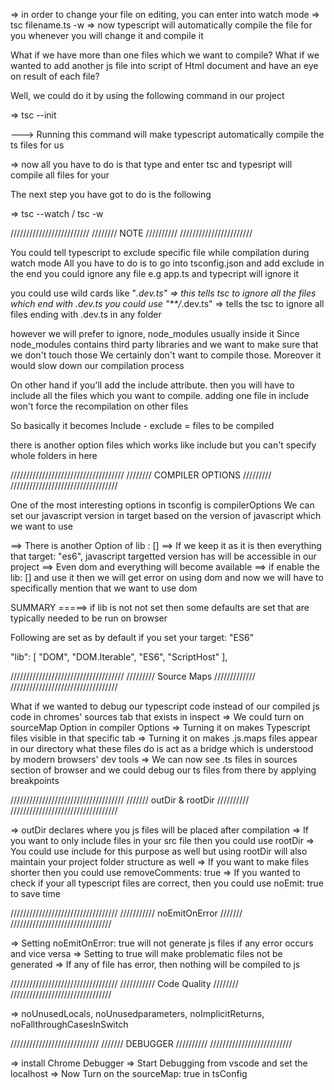 => in order to change your file on editing, you can enter into watch mode
=> tsc filename.ts -w
=> now typescript will automatically compile the file for you whenever you will change it and compile it


What if we have more than one files which we want to compile?
What if we wanted to add another js file into script of Html document and have an eye on result of each file?

Well, we could do it by using the following command in our project 

=> tsc --init

---> Running this command will make typescript automatically compile the ts files for us

=> now all you have to do is that type and enter tsc and typesript will compile all files for your

The next step you have got to do is the following

=> tsc --watch / tsc -w


/////////////////////////
//////// NOTE //////////
///////////////////////

You could tell typescript to exclude specific file while compilation during watch mode
All you have to do is to go into tsconfig.json and add exclude in the end
you could ignore any file e.g app.ts and typecript will ignore it

you could use wild cards like "*.dev.ts" => this tells tsc to ignore all the files which end with .dev.ts 
you could use "**/*.dev.ts" => tells the tsc to ignore all files ending with .dev.ts in any folder

however we will prefer to ignore, node_modules usually inside it
Since node_modules contains third party libraries and we want to make sure that we don't touch those 
We certainly don't want to compile those. Moreover it would slow down our compilation process


On other hand if you'll add the include attribute.
then you will have to include all the files which you want to compile.
adding one file in include won't force the recompilation on other files

So basically it becomes Include - exclude = files to be compiled

there is another option files which works like include but you can't specify whole folders in here



////////////////////////////////////
//////// COMPILER OPTIONS /////////
//////////////////////////////////

One of the most interesting options in tsconfig is compilerOptions
We can set our javascript version in target based on the version of javascript which we want to use

==> There is another Option of lib : []
==> If we keep it as it is then everything that target: "es6", javascript targetted version has will be accessible in our project
==> Even dom and everything will become available
==> if enable the lib: [] and use it then we will get error on using dom and now we will have to specifically mention that we want to use dom


SUMMARY =====> if lib is not not set then some defaults are set that are typically needed to be run on browser

Following are set as by default if you set your target: "ES6"

"lib": [
  "DOM",
  "DOM.Iterable",
  "ES6",
  "ScriptHost"
], 


////////////////////////////////////
///////// Source Maps /////////////
//////////////////////////////////

What if we wanted to debug our typescript code instead of our compiled js code in chromes' sources tab that exists in inspect
=> We could turn on sourceMap Option in compiler Options
=> Turning it on makes Typescript files visible in that specific tab
=> Turning it on makes .js.maps files appear in our directory what these files do is act as a bridge which is understood by modern      browsers' dev tools
=> We can now see .ts files in sources section of browser and we could debug our ts files from there by applying breakpoints

////////////////////////////////////
/////// outDir & rootDir //////////
//////////////////////////////////

=> outDir declares where you js files will be placed after compilation
=> If you want to only include files in your src file then you could use rootDir
=> You could use include for this purpose as well but using rootDir will also maintain your project folder structure as well
=> If you want to make files shorter then you could use removeComments: true 
=> If you wanted to check if your all typescript files are correct, then you could use noEmit: true to save time


//////////////////////////////////
/////////// noEmitOnError ///////
////////////////////////////////

=> Setting noEmitOnError: true will not generate js files if any error occurs and vice versa
=> Setting to true will make problematic files not be generated
=> If any of file has error, then nothing will be compiled to js 


//////////////////////////////////
/////////// Code Quality ////////
////////////////////////////////

=> noUnusedLocals, noUnusedparameters, noImplicitReturns, noFallthroughCasesInSwitch


////////////////////////////
/////// DEBUGGER //////////
//////////////////////////

=> install Chrome Debugger 
=> Start Debugging from vscode and set the localhost
=> Now Turn on the sourceMap: true in tsConfig